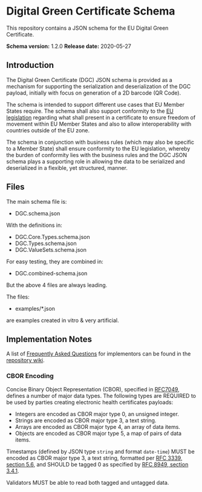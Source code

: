# Digital Green Certificate Schema

This repository contains a JSON schema for the EU Digital Green Certificate.

**Schema version:** 1.2.0
**Release date:** 2020-05-27


## Introduction

The Digital Green Certificate (DGC) JSON schema is provided as a mechanism for supporting the serialization and  deserialization of the DGC payload, initially with focus on generation of a 2D barcode (QR Code).

The schema is intended to support different use cases that EU Member States require. The schema shall also support conformity to the [EU legislation](https://eur-lex.europa.eu/legal-content/EN/TXT/?uri=CELEX:52021PC0130) regarding  what shall present in a certificate to ensure freedom of movement within EU Member States and also to allow interoperability with countries outside of the EU zone.

The schema in conjunction with business rules (which may also be specific to a Member State) shall ensure conformity to the EU legislation, whereby the burden of conformity lies with the business rules and the DGC JSON schema plays a supporting role in allowing the data to be serialized and deserialized in a flexible, yet structured, manner.


## Files

The main schema file is:

- DGC.schema.json

With the definitions in:

- DGC.Core.Types.schema.json
- DGC.Types.schema.json
- DGC.ValueSets.schema.json

For easy testing, they are combined in:

- DGC.combined-schema.json

But the above 4 files are always leading.

The files:

- examples/*.json

are examples created in vitro & very artificial.


## Implementation Notes

A list of [Frequently Asked Questions](https://github.com/ehn-digital-green-development/ehn-dgc-schema/wiki/FAQ) for implementors can be found in the [repository wiki](https://github.com/ehn-digital-green-development/ehn-dgc-schema/wiki).

### CBOR Encoding

Concise Binary Object Representation (CBOR), specified in [RFC7049](https://tools.ietf.org/html/rfc7049), defines a number of major data types. The following types are REQUIRED to be used by parties creating electronic health certificates payloads:

- Integers are encoded as CBOR major type 0, an unsigned integer.
- Strings are encoded as CBOR major type 3, a text string.
- Arrays are encoded as CBOR major type 4, an array of data items.
- Objects are encoded as CBOR major type 5, a map of pairs of data items.

Timestamps (defined by JSON type `string` and format `date-time`) MUST be encoded as CBOR major type 3, a text string, formatted per [RFC 3339, section 5.6](https://datatracker.ietf.org/doc/html/rfc3339#section-5.6), and SHOULD be tagged 0 as specified by [RFC 8949, section 3.4.1](https://datatracker.ietf.org/doc/html/rfc8949#section-3.4.1).

Validators MUST be able to read both tagged and untagged data.
